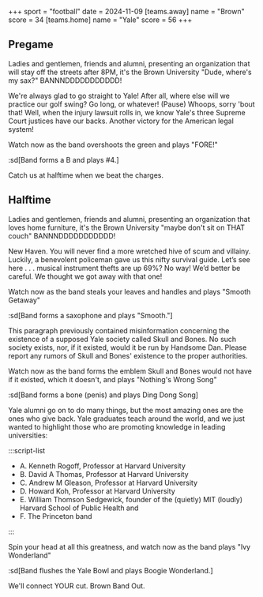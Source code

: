 +++
sport = "football"
date = 2024-11-09
[teams.away]
name = "Brown"
score = 34
[teams.home]
name = "Yale"
score = 56
+++

## Pregame

Ladies and gentlemen, friends and alumni, presenting an organization that will stay off the streets after 8PM, it's the Brown University "Dude, where's my sax?" BANNNDDDDDDDDDDD!

We're always glad to go straight to Yale! After all, where else will we practice our golf swing? Go long, or whatever! (Pause) Whoops, sorry 'bout that! Well, when the injury lawsuit rolls in, we know Yale's three Supreme Court justices have our backs. Another victory for the American legal system!

Watch now as the band overshoots the green and plays "FORE!"

:sd[Band forms a B and plays #4.]

Catch us at halftime when we beat the charges.

## Halftime

Ladies and gentlemen, friends and alumni, presenting an organization that loves home furniture, it's the Brown University "maybe don't sit on THAT couch" BANNNDDDDDDDDDDD!

New Haven. You will never find a more wretched hive of scum and villainy. Luckily, a benevolent policeman gave us this nifty survival guide. Let’s see here . . . musical instrument thefts are up 69%? No way! We’d better be careful. We thought we got away with that one!

Watch now as the band steals your leaves and handles and plays "Smooth Getaway"

:sd[Band forms a saxophone and plays "Smooth."]

This paragraph previously contained misinformation concerning the existence of a supposed Yale society called Skull and Bones. No such society exists, nor, if it existed, would it be run by Handsome Dan. Please report any rumors of Skull and Bones' existence to the proper authorities.

Watch now as the band forms the emblem Skull and Bones would not have if it existed, which it doesn't, and plays "Nothing's Wrong Song"

:sd[Band forms a bone (penis) and plays Ding Dong Song]

Yale alumni go on to do many things, but the most amazing ones are the ones who give back. Yale graduates teach around the world, and we just wanted to highlight those who are promoting knowledge in leading universities:

:::script-list

- A. Kenneth Rogoff, Professor at Harvard University
- B. David A Thomas, Professor at Harvard University
- C. Andrew M Gleason, Professor at Harvard University
- D. Howard Koh, Professor at Harvard University
- E. William Thomson Sedgewick, founder of the (quietly) MIT (loudly) Harvard School of Public Health and
- F. The Princeton band

:::

Spin your head at all this greatness, and watch now as the band plays "Ivy Wonderland"

:sd[Band flushes the Yale Bowl and plays Boogie Wonderland.]

We'll connect YOUR cut. Brown Band Out.
